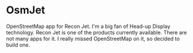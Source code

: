 # OsmJet
OpenStreetMap app for Recon Jet. I'm a big fan of Head-up Display technology. Recon Jet is one of the products currently available. There are not many apps for it. I really missed OpenStreetMap on it, so decided to build one. 

